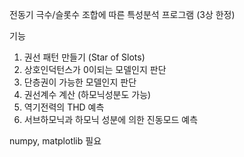 전동기 극수/슬롯수 조합에 따른 특성분석 프로그램 (3상 한정)

기능
1. 권선 패턴 만들기 (Star of Slots)
2. 상호인덕턴스가 0이되는 모델인지 판단
3. 단층권이 가능한 모델인지 판단
4. 권선계수 계산 (하모닉성분도 가능)
5. 역기전력의 THD 예측
6. 서브하모닉과 하모닉 성분에 의한 진동모드 예측

numpy, matplotlib 필요
